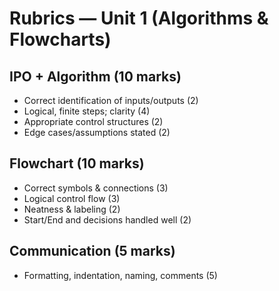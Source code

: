 # Rubrics — Unit 1 (Algorithms & Flowcharts)

## IPO + Algorithm (10 marks)
- Correct identification of inputs/outputs (2)
- Logical, finite steps; clarity (4)
- Appropriate control structures (2)
- Edge cases/assumptions stated (2)

## Flowchart (10 marks)
- Correct symbols & connections (3)
- Logical control flow (3)
- Neatness & labeling (2)
- Start/End and decisions handled well (2)

## Communication (5 marks)
- Formatting, indentation, naming, comments (5)
